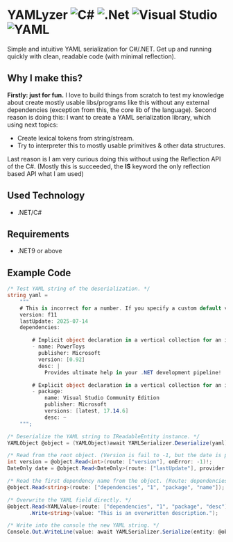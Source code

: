 # YAMLyzer ![C#](https://img.shields.io/badge/c%23-%23239120.svg?style=for-the-badge&logo=csharp&logoColor=white) ![.Net](https://img.shields.io/badge/.NET-5C2D91?style=for-the-badge&logo=.net&logoColor=white) ![Visual Studio](https://img.shields.io/badge/Visual%20Studio-5C2D91.svg?style=for-the-badge&logo=visual-studio&logoColor=white) ![YAML](https://img.shields.io/badge/yaml-%23ffffff.svg?style=for-the-badge&logo=yaml&logoColor=151515)
Simple and intuitive YAML serialization for C#/.NET. Get up and running quickly with clean, readable code (with minimal reflection). 

## Why I make this?
__Firstly: just for fun.__ I love to build things from scratch to test my knowledge about create mostly usable libs/programs like this without any external dependencies (exception from this, the core lib of the language). Second reason is doing this: I want to create a YAML serialization library, which using next topics:

- Create lexical tokens from string/stream.
- Try to interpreter this to mostly usable primitives & other data structures.

Last reason is I am very curious doing this without using the Reflection API of the C#. (Mostly this is succeeded, the __IS__ keyword the only reflection based API what I am used)

## Used Technology
- .NET/C#

## Requirements
- .NET9 or above

## Example Code
```cs
/* Test YAML string of the deserialization. */
string yaml =
    """
    # This is incorrect for a number. If you specify a custom default value, then you get that in this case!
    version: f11
    lastUpdate: 2025-07-14
    dependencies:

        # Implicit object declaration in a vertical collection for an item.
        - name: PowerToys
          publisher: Microsoft
          version: [0.92]
          desc: |
            Provides ultimate help in your .NET development pipeline!

        # Explicit object declaration in a vertical collection for an item.
        - package:
            name: Visual Studio Community Edition
            publisher: Microsoft
            versions: [latest, 17.14.6]
            desc: ~
    """;

/* Deserialize the YAML string to IReadableEntity instance. */
YAMLObject @object = (YAMLObject)await YAMLSerializer.Deserialize(yaml);

/* Read from the root object. (Version is fail to -1, but the date is parsed correctly) */
int version = @object.Read<int>(route: ["version"], onError: -1)!;
DateOnly date = @object.Read<DateOnly>(route: ["lastUpdate"], provider: DateTimeFormatInfo.CurrentInfo);

/* Read the first dependency name from the object. (Route: dependencies/0/name) */
@object.Read<string>(route: ["dependencies", "1", "package", "name"]);

/* Overwrite the YAML field directly. */
@object.Read<YAMLValue>(route: ["dependencies", "1", "package", "desc"])?
       .Write<string>(value: "This is an overwritten description.");

/* Write into the console the new YAML string. */
Console.Out.WriteLine(value: await YAMLSerializer.Serialize(entity: @object));
```
